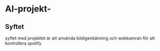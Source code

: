 # AI-projekt-
## Syftet
syftet med projektet är att använda bildigenkänning och webkamran för att kontrollera spotify
